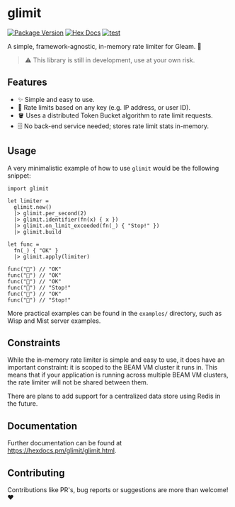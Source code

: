 # glimit

[![Package Version](https://img.shields.io/hexpm/v/glimit)](https://hex.pm/packages/glimit)
[![Hex Docs](https://img.shields.io/badge/hex-docs-ffaff3)](https://hexdocs.pm/glimit/)
[![test](https://github.com/nootr/glimit/actions/workflows/test.yml/badge.svg)](https://github.com/nootr/glimit/actions/workflows/test.yml)

A simple, framework-agnostic, in-memory rate limiter for Gleam. 💫

> ⚠️  This library is still in development, use at your own risk.


## Features

* ✨ Simple and easy to use.
* 📏 Rate limits based on any key (e.g. IP address, or user ID).
* 🪣 Uses a distributed Token Bucket algorithm to rate limit requests.
* 🗄️ No back-end service needed; stores rate limit stats in-memory.


## Usage

A very minimalistic example of how to use `glimit` would be the following snippet:

```gleam
import glimit

let limiter =
  glimit.new()
  |> glimit.per_second(2)
  |> glimit.identifier(fn(x) { x })
  |> glimit.on_limit_exceeded(fn(_) { "Stop!" })
  |> glimit.build

let func =
  fn(_) { "OK" }
  |> glimit.apply(limiter)

func("🚀") // "OK"
func("💫") // "OK"
func("💫") // "OK"
func("💫") // "Stop!"
func("🚀") // "OK"
func("🚀") // "Stop!"
```

More practical examples can be found in the `examples/` directory, such as Wisp and Mist server examples.


## Constraints

While the in-memory rate limiter is simple and easy to use, it does have an important constraint: it is scoped to the BEAM VM cluster it runs in. This means that if your application is running across multiple BEAM VM clusters, the rate limiter will not be shared between them.

There are plans to add support for a centralized data store using Redis in the future.


## Documentation

Further documentation can be found at <https://hexdocs.pm/glimit/glimit.html>.


## Contributing

Contributions like PR's, bug reports or suggestions are more than welcome! ♥️
